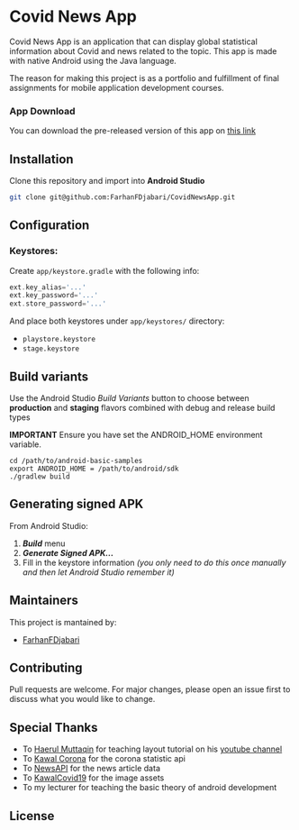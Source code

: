 # Covid News App

Covid News App is an application that can display global statistical information about Covid and news related to the topic. This app is made with native Android using the Java language. 

The reason for making this project is as a portfolio and fulfillment of final assignments for mobile application development courses.

### App Download
You can download the pre-released version of this app on [this link](https://drive.google.com/file/d/1hD5Vw6RQUovqWBKvESaSTL6CbPYcDE_A/view?usp=sharing)

## Installation
Clone this repository and import into **Android Studio**
```bash
git clone git@github.com:FarhanFDjabari/CovidNewsApp.git
```

## Configuration
### Keystores:
Create `app/keystore.gradle` with the following info:
```gradle
ext.key_alias='...'
ext.key_password='...'
ext.store_password='...'
```
And place both keystores under `app/keystores/` directory:
- `playstore.keystore`
- `stage.keystore`

## Build variants
Use the Android Studio *Build Variants* button to choose between **production** and **staging** flavors combined with debug and release build types

**IMPORTANT** Ensure you have set the ANDROID_HOME environment variable.

    cd /path/to/android-basic-samples
    export ANDROID_HOME = /path/to/android/sdk
    ./gradlew build


## Generating signed APK
From Android Studio:
1. ***Build*** menu
2. ***Generate Signed APK...***
3. Fill in the keystore information *(you only need to do this once manually and then let Android Studio remember it)*

## Maintainers
This project is mantained by:
* [FarhanFDjabari](http://github.com/FarhanFDjabari)

## Contributing
Pull requests are welcome. For major changes, please open an issue first to discuss what you would like to change.

## Special Thanks
* To [Haerul Muttaqin](https://github.com/haerulmuttaqin)
for teaching layout tutorial on his [youtube channel](https://youtube.com/haerulmuttaqin)
* To [Kawal Corona](https://kawalcorona.com/)
for the corona statistic api
* To [NewsAPI](https://newsapi.org/) for the news article data
* To [KawalCovid19](https://kawalcovid19.id/) for the image assets
* To my lecturer for teaching the basic theory of android development

## License
